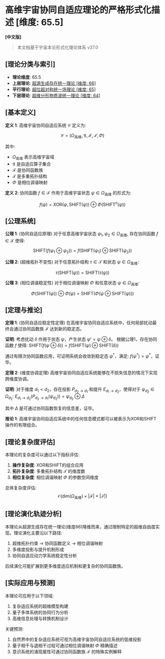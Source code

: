 # 高维宇宙协同自适应理论的严格形式化描述 [维度: 65.5]

**[中文版]**

> 本文档基于宇宙本论形式化理论体系 v37.0

## [理论分类与索引]

- **理论维度**: 65.5
- **上层理论**: [超源生成存在统一理论 [维度: 66]](formal_theory_hypergenesis_existential_unification.md)
- **平行理论**: [超位超对称统一场理论 [维度: 65]](formal_theory_hyperposition_hypersymmetry_unified_field.md)
- **下层理论**: [超维分形物质波统一理论 [维度: 64]](formal_theory_hyperdimensional_fractal_matter_wave_unification.md)

## [基本定义]

**定义 1**: 高维宇宙协同自适应系统 $\mathcal{C}$ 定义为:

$$\mathcal{C} = (\Omega_{\text{高维}}, \mathfrak{A}, \mathcal{F}, \mathcal{T}, \Phi)$$

其中:
- $\Omega_{\text{高维}}$ 表示高维宇宙域
- $\mathfrak{A}$ 是自适应算子集合
- $\mathcal{F}$ 是协同函数族
- $\mathcal{T}$ 是多重拓扑结构
- $\Phi$ 是相位调谐映射

**定义 2**: 协同函数 $f \in \mathcal{F}$ 作用于高维宇宙状态 $\psi \in \Omega_{\text{高维}}$ 的形式为:

$$f(\psi) = \text{XOR}(\psi, \text{SHIFT}(\psi)) \oplus \Phi(\text{SHIFT}^n(\psi))$$

## [公理系统]

**公理 1**: (协同自适应原理) 对于任意高维宇宙状态 $\psi_1, \psi_2 \in \Omega_{\text{高维}}$, 存在协同函数 $f \in \mathcal{F}$ 使得:

$$\text{SHIFT}(f(\psi_1 \oplus \psi_2)) = f(\text{SHIFT}(\psi_1) \oplus \text{SHIFT}(\psi_2))$$

**公理 2**: (超维拓扑不变性) 对于任意拓扑结构 $\tau \in \mathcal{T}$ 和状态 $\psi \in \Omega_{\text{高维}}$:

$$\tau(\text{SHIFT}(\psi)) = \text{SHIFT}(\tau(\psi))$$

**公理 3**: (相位调谐稳定性) 对于相位调谐映射 $\Phi$ 和任意状态 $\psi \in \Omega_{\text{高维}}$:

$$\Phi(\text{SHIFT}(\psi)) \oplus \Phi(\psi) = \text{SHIFT}(\Phi(\psi \oplus \text{SHIFT}(\psi)))$$

## [定理与推论]

**定理 1**: (协同自适应稳定性定理) 在高维宇宙协同自适应系统中，任何局部扰动最终会通过协同函数族 $\mathcal{F}$ 达到新的稳定态。

**证明**:
考虑扰动 $\delta$ 作用于状态 $\psi$，产生状态 $\psi' = \psi \oplus \delta$。
根据公理1，存在协同函数 $f$ 使得:
$\text{SHIFT}(f(\psi \oplus \delta)) = f(\text{SHIFT}(\psi) \oplus \text{SHIFT}(\delta))$

通过有限次协同函数应用，可证明系统会收敛到稳定态 $\psi^*$，满足:
$f(\psi^*) = \psi^*$，证毕。

**定理 2**: (维度协调定理) 高维宇宙协同自适应系统能够在不损失信息的情况下实现跨维度协调。

**证明**:
对于维度 $d_1 < d_2$，存在投影 $P_{d_2 \to d_1}$ 和提升 $E_{d_1 \to d_2}$，使得对于 $\psi_{d_2} \in \Omega_{d_2}$:
$E_{d_1 \to d_2}(P_{d_2 \to d_1}(\psi_{d_2})) = \psi_{d_2} \oplus \Delta$

其中 $\Delta$ 是可通过协同函数恢复的信息差，证毕。

**推论 1**: 高维宇宙协同自适应系统中的任何信息模式都可以被表示为XOR和SHIFT操作的有限组合。

## [理论复杂度评估]

本理论的复杂度可以通过以下指标评估:

1. **操作复杂度**: XOR和SHIFT的组合应用
2. **拓扑复杂度**: 多重拓扑结构 $\mathcal{T}$ 的维度数
3. **相位复杂度**: 相位调谐映射 $\Phi$ 的参数空间维度

总体复杂度评估:
$$\mathcal{O}(\text{dim}(\Omega_{\text{高维}}) \times |\mathcal{F}| \times |\mathcal{T}|)$$

## [理论演化轨迹分析]

本理论从超源生成存在统一理论(维度66)降维而来，通过限制特定的超维自由度实现。理论演化主要沿以下路径:

1. 超维拓扑约束 $\to$ 协同函数定义 $\to$ 相位调谐映射
2. 多维度投影与提升机制形成
3. 协同自适应动力学系统稳定性分析

后续演化可能扩展到更多维度适应机制和更复杂的协同函数族。

## [实际应用与预测]

本理论可应用于以下领域:

1. 复杂适应系统的超维模型构建
2. 量子多体系统的协同行为分析
3. 高维信息处理与转换机制设计

关键预测:

1. 自然界中的复杂适应系统可视为高维宇宙协同自适应系统的低维投影
2. 量子相干与退相干过程可通过相位调谐映射 $\Phi$ 精确描述
3. 意识系统的涌现属性可通过协同函数族 $\mathcal{F}$ 的特殊实例解释 